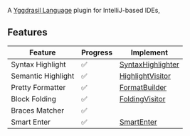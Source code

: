 <!-- Plugin description -->


A [Yggdrasil Language](https://github.com/ygg-lang/project-yggdrasil) plugin for IntelliJ-based IDEs,

## Features

| Feature            | Progress | Implement                                                                                                                                             |
|--------------------|----------|-------------------------------------------------------------------------------------------------------------------------------------------------------|
| Syntax Highlight   | ✅        | [SyntaxHighlighter](https://github.com/oovm/WIT-Intellij/blob/main/src/main/kotlin/com/github/bytecodealliance/ide/highlight/WitSyntaxHighlighter.kt) |
| Semantic Highlight | ✅        | [HighlightVisitor](https://github.com/oovm/WIT-Intellij/blob/main/src/main/kotlin/com/github/bytecodealliance/ide/highlight/WitHighlightVisitor.kt)   |
| Pretty Formatter   | ✅        | [FormatBuilder](https://github.com/oovm/WIT-Intellij/blob/main/src/main/kotlin/com/github/bytecodealliance/ide/formatter/WitFormatBuilder.kt)         |
| Block Folding      | ✅        | [FoldingVisitor](https://github.com/oovm/WIT-Intellij/blob/main/src/main/kotlin/com/github/bytecodealliance/ide/matcher/WitFoldingVisitor.kt)         |
| Braces Matcher     | ✅        |                                                                                                                                                       |
| Smart Enter        | ✅        | [SmartEnter]()                                                                                                                                        |

<!-- Plugin description end -->